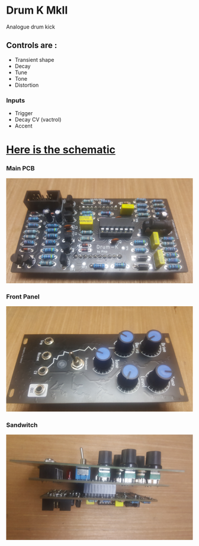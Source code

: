 # Drum K MkII
Analogue drum kick

## Controls are :

 - Transient shape
 - Decay
 - Tune
 - Tone
 - Distortion

### Inputs

 - Trigger
 - Decay CV (vactrol)
 - Accent


# [Here is the schematic](https://github.com/Pl0p/Modular_Synth/blob/main/Drum-K_MKII/Drum-K_MKII.pdf)

### Main PCB 
![Main PCB](https://github.com/Pl0p/Modular_Synth/blob/main/Drum-K_MKII/Main_PCB.jpg)


### Front Panel

![Front panel](https://github.com/Pl0p/Modular_Synth/blob/main/Drum-K_MKII/Front_Panel.jpg)

### Sandwitch

![Module](https://github.com/Pl0p/Modular_Synth/blob/main/Drum-K_MKII/Sandwitch.jpg)

